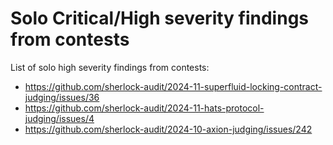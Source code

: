 # Solo Critical/High severity findings from contests

List of solo high severity findings from contests:

- https://github.com/sherlock-audit/2024-11-superfluid-locking-contract-judging/issues/36
- https://github.com/sherlock-audit/2024-11-hats-protocol-judging/issues/4
- https://github.com/sherlock-audit/2024-10-axion-judging/issues/242
